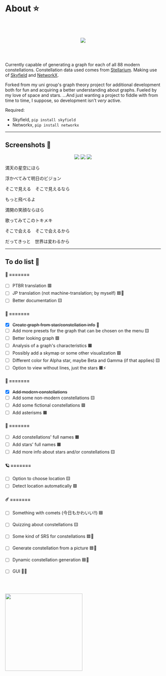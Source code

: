 # About ⭐
<br></br>
<p align="center">
  <img src="https://github.com/amanda-lais/Stellaron/assets/100282290/2f7226c4-0c6a-47b4-92a6-676580890cfb"/>
</p>
<br></br>

Currently capable of generating a graph for each of all 88 modern constellations.
Constellation data used comes from [Stellarium](https://github.com/Stellarium/stellarium). Making use of [Skyfield](https://github.com/skyfielders/python-skyfield) and [NetworkX](https://github.com/networkx/networkx).

Forked from my uni group's graph theory project for additional development both for fun and acquiring a better understanding about graphs. Fueled by my love of space and stars. ...And just wanting a project to fiddle with from time to time, I suppose, so development isn't *very* active.

Required:
* Skyfield, `pip install skyfield`
* Networkx, `pip install networkx`

---

## Screenshots 🌌

<p align="center">
  <img src="https://github.com/amanda-lais/Stellaron/assets/100282290/b278b3ce-9203-47c3-9f68-5f3c85f8775f"/>
  <img src="https://github.com/amanda-lais/Stellaron/assets/100282290/d635ceb4-46c5-439d-95cb-c23a52fb947c"/>
  <img src="https://github.com/amanda-lais/Stellaron/assets/100282290/f4acd6fb-a9ae-4579-bb1b-bfc63df416af"/>
</p>

<p align="center">

満天の星空にほら

浮かべてみて明日のビジョン

そこで見える　そこで見えるなら

もっと飛べるよ

満開の笑顔ならほら

歌ってみてこのトキメキ

そこで会える　そこで会えるから

だってきっと　世界は変わるから
</p>

---

## To do list 🚀

#### 🌠 =======
- [ ] PTBR translation 🟥
- [ ] JP translation (not machine-translation; by myself) 🟦🐳
- [ ] Better documentation 🟨

#### 🌟 =======
- [x] ~~Create graph from star/constellation info~~ 🐳
- [ ] Add more presets for the graph that can be chosen on the menu 🟨
- [ ] Better looking graph 🟩
- [ ] Analysis of a graph's characteristics 🟧
- [ ] Possibly add a skymap or some other visualization 🟩
- [ ] Different color for Alpha star, maybe Beta and Gamma (if that applies) 🟨
- [ ] Option to view without lines, just the stars 🟧⚡

#### 🔭 =======
- [x] ~~Add modern constellations~~
- [ ] Add some non-modern constellations 🟨
- [ ] Add some fictional constellations 🟩
- [ ] Add asterisms 🟧

#### 🌃 =======
- [ ] Add constellations' full names 🟧
- [ ] Add stars' full names 🟧
- [ ] Add more info about stars and/or constellations 🟨

#### 🪐 =======
- [ ] Option to choose location 🟨
- [ ] Detect location automatically 🟩

#### ☄️ =======
- [ ] Something with comets (今日もかわいい!!) 🟦
- [ ] Quizzing about constellations 🟨
- [ ] Some kind of SRS for constellations 🟦🐳
- [ ] Generate constellation from a picture 🟦🐳
- [ ] Dynamic constellation generation 🟦🐳
- [ ] GUI 🔳🐳


<br></br>

<img src="https://github.com/amanda-lais/Stellaron/assets/100282290/461e524d-46e5-493d-84ac-0df60752ee61" width="250"/>
